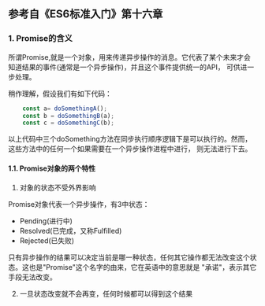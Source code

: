 ## 参考自《ES6标准入门》第十六章

### 1. Promise的含义

所谓Promise,就是一个对象，用来传递异步操作的消息。它代表了某个未来才会知道结果的事件(通常是一个异步操作)，并且这个事件提供统一的API，
可供进一步处理。

稍作理解，假设我们有如下代码：
```javascript
    const a= doSomethingA();
    const b = doSomethingB(a);
    const c = doSomethingC(b);
```
以上代码中三个doSomething方法在同步执行顺序逻辑下是可以执行的。然而，这些方法中的任何一个如果需要在一个异步操作进程中进行，
则无法进行下去。

#### 1.1. Promise对象的两个特性

1. 对象的状态不受外界影响

Promise对象代表一个异步操作，有3中状态：
* Pending(进行中)
* Resolved(已完成，又称Fulfilled)
* Rejected(已失败)

只有异步操作的结果可以决定当前是哪一种状态，任何其它操作都无法改变这个状态。这也是"Promise"这个名字的由来，它在英语中的意思就是
"承诺"，表示其它手段无法改变。

2. 一旦状态改变就不会再变，任何时候都可以得到这个结果

